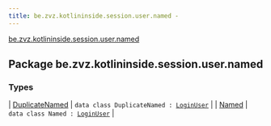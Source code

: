 ```yaml
---
title: be.zvz.kotlininside.session.user.named - 
---
```


[be.zvz.kotlininside.session.user.named](./index.html)

## Package be.zvz.kotlininside.session.user.named

### Types

| [DuplicateNamed](-duplicate-named/index.html) | `data class DuplicateNamed : `[`LoginUser`](../be.zvz.kotlininside.session.user/-login-user/index.html) |
| [Named](-named/index.html) | `data class Named : `[`LoginUser`](../be.zvz.kotlininside.session.user/-login-user/index.html) |

